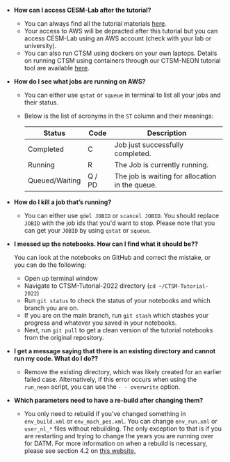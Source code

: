 * **How can I access CESM-Lab after the tutorial?**
  - You can always find all the tutorial materials [here](https://ncar.github.io/CTSM-Tutorial-2022/README.html). 
  - Your access to AWS will be depracted after this tutorial but you can access CESM-Lab using an AWS account (check with your lab or university).
  - You can also run CTSM using dockers on your own laptops. Details on running CTSM using containers through our CTSM-NEON tutorial tool are available [here](https://ncar.github.io/NEON-visualization/).


* **How do I see what jobs are running on AWS?**
  - You can either use `qstat` or `squeue` in terminal to list all your jobs and their status. 
  - Below is the list of acronyms in the `ST` column and their meanings:

    | Status | Code | Description |
    | --- | ----------- | ----------- |
    | Completed | C | Job just successfully completed. |
    | Running | R | The Job is currently running. |
    | Queued/Waiting | Q / PD | The job is waiting for allocation in the queue. |


* **How do I kill a job that’s running?**
  - You can either use `qdel JOBID` or `scancel JOBID`. You should replace `JOBID` with the job ids that you'd want to stop. Please note that you can get your `JOBID` by using `qstat` or `squeue`.

* **I messed up the notebooks. How can I find what it should be??**

    You can look at the notebooks on GitHub and correct the mistake, or you can do the following:
     - Open up terminal window
     - Navigate to CTSM-Tutorial-2022 directory (`cd ~/CTSM-Tutorial-2022`)
     - Run `git status` to check the status of your notebooks and which branch you are on. 
     - If you are on the main branch, run `git stash` which stashes your progress and whatever you saved in your notebooks. 
     - Next, run `git pull` to get a clean version of the tutorial notebooks from the original repository. 

* **I get a message saying that there is an existing directory and cannot run my code. What do I do??**

    * Remove the existing directory, which was likely created for an earlier failed case. Alternatively, if this error occurs when using the `run_neon` script, you can use the `- - overwrite` option.

* **Which parameters need to have a re-build after changing them?**

    * You only need to rebuild if you've changed something in `env_build.xml` or `env_mach_pes.xml`. You can change `env_run.xml` or `user_nl_*` files without rebuilding. The only exception to that is if you are restarting and trying to change the years you are running over for DATM. For more information on when a rebuild is necessary, please see section 4.2 on [this website.](https://esmci.github.io/cime/versions/ufs_release_v1.0/html/users_guide/building-a-case.html)

